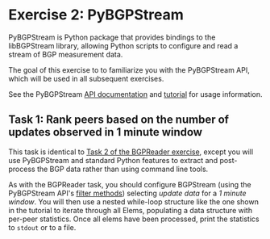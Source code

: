 # Exercise 2: PyBGPStream

PyBGPStream is Python package that provides bindings to the libBGPStream
library, allowing Python scripts to configure and read a stream of BGP
measurement data.

The goal of this exercise to to familiarize you with the PyBGPStream API, which
will be used in all subsequent exercises.

See the PyBGPStream
[API documentation](http://bgpstream.caida.org/docs/api/pybgpstream/_pybgpstream.html)
and [tutorial](http://bgpstream.caida.org/docs/tutorials/pybgpstream) for usage
information.

## Task 1: Rank peers based on the number of updates observed in 1 minute window

This task is identical to
[Task 2 of the BGPReader exercise](https://github.com/CAIDA/bgpstream-tma-phdschool/blob/master/exercise-1-bgpreader/README.md#task-2-rank-peers-based-on-the-number-of-updates-observed-in-a-1-minute-window),
except you will use PyBGPStream and standard Python features to extract and
post-process the BGP data rather than using command line tools.

As with the BGPReader task, you should configure BGPStream (using the
PyBGPStream API's
[filter methods](http://bgpstream.caida.org/docs/api/pybgpstream/_pybgpstream.html#_pybgpstream.BGPStream.add_filter))
selecting _update data_ for a _1 minute window_. You will then use a nested
while-loop structure like the one shown in the tutorial to iterate through all
Elems, populating a data structure with per-peer statistics. Once all elems have
been processed, print the statistics to `stdout` or to a file.


